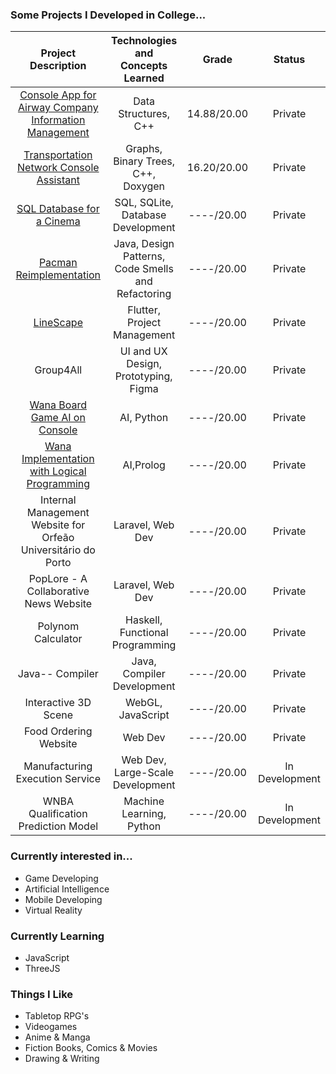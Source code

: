 ### Some Projects I Developed in College...
|Project Description|Technologies and Concepts Learned|Grade|Status|
|:----:|:--:|:--:|:--:|
|[Console App for Airway Company Information Management](https://github.com/Pedro-CAB/aed2122_trabalho1)|Data Structures, C++|14.88/20.00|Private|
|[Transportation Network Console Assistant](https://github.com/Pedro-CAB/aedProject2/tree/main)|Graphs, Binary Trees, C++, Doxygen|16.20/20.00|Private|
|[SQL Database for a Cinema](https://github.com/Pedro-CAB/CinemaBD)|SQL, SQLite, Database Development|----/20.00|Private|
|[Pacman Reimplementation](https://github.com/FEUP-LDTS-2021/ldts-project-assignment-g1102)|Java, Design Patterns, Code Smells and Refactoring|----/20.00|Private|
|[LineScape](https://github.com/LEIC-ES-2021-22/3LEIC02T5)|Flutter, Project Management|----/20.00|Private|
|Group4All|UI and UX Design, Prototyping, Figma|----/20.00|Private|
|[Wana Board Game AI on Console](https://github.com/Pedro-CAB/IA-Project)|AI, Python|----/20.00|Private|
|[Wana Implementation with Logical Programming](https://github.com/Pedro-CAB/PFL-Project2)|AI,Prolog|----/20.00|Private|
|Internal Management Website for Orfeão Universitário do Porto|Laravel, Web Dev|----/20.00|Private|
|PopLore - A Collaborative News Website|Laravel, Web Dev|----/20.00|Private|
|Polynom Calculator|Haskell, Functional Programming|----/20.00|Private|
|Java-- Compiler|Java, Compiler Development|----/20.00|Private|
|Interactive 3D Scene|WebGL, JavaScript|----/20.00|Private|
|Food Ordering Website|Web Dev|----/20.00|Private|
|Manufacturing Execution Service|Web Dev, Large-Scale Development|----/20.00|In Development|
|WNBA Qualification Prediction Model|Machine Learning, Python|----/20.00|In Development|

### Currently interested in...
- Game Developing
- Artificial Intelligence
- Mobile Developing
- Virtual Reality

### Currently Learning
- JavaScript
- ThreeJS

### Things I Like
- Tabletop RPG's
- Videogames
- Anime & Manga
- Fiction Books, Comics & Movies
- Drawing & Writing

<!---
Pedro-CAB/Pedro-CAB is a ✨ special ✨ repository because its `README.md` (this file) appears on your GitHub profile.
You can click the Preview link to take a look at your changes.
--->
